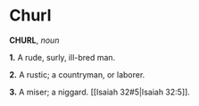 # Churl

**CHURL**, _noun_

**1.** A rude, surly, ill-bred man.

**2.** A rustic; a countryman, or laborer.

**3.** A miser; a niggard. [[Isaiah 32#5|Isaiah 32:5]].
